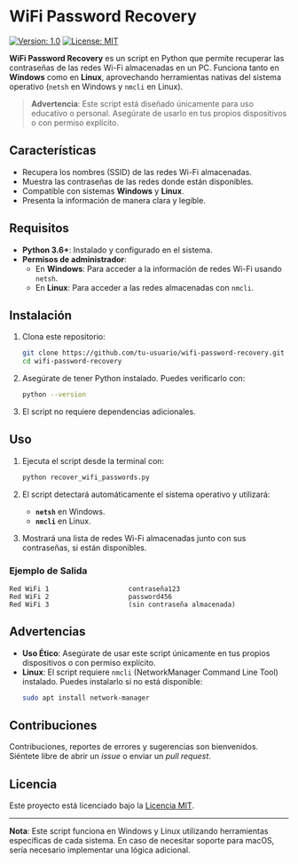 # WiFi Password Recovery

[![Version: 1.0](https://img.shields.io/badge/Version-1.0-blue.svg)](./README.md)
[![License: MIT](https://img.shields.io/badge/License-MIT-yellow.svg)](./LICENSE)

**WiFi Password Recovery** es un script en Python que permite recuperar las contraseñas de las redes Wi-Fi almacenadas en un PC. Funciona tanto en **Windows** como en **Linux**, aprovechando herramientas nativas del sistema operativo (`netsh` en Windows y `nmcli` en Linux).

> **Advertencia**: Este script está diseñado únicamente para uso educativo o personal. Asegúrate de usarlo en tus propios dispositivos o con permiso explícito.

## Características

- Recupera los nombres (SSID) de las redes Wi-Fi almacenadas.
- Muestra las contraseñas de las redes donde están disponibles.
- Compatible con sistemas **Windows** y **Linux**.
- Presenta la información de manera clara y legible.

## Requisitos

- **Python 3.6+**: Instalado y configurado en el sistema.
- **Permisos de administrador**:
  - En **Windows**: Para acceder a la información de redes Wi-Fi usando `netsh`.
  - En **Linux**: Para acceder a las redes almacenadas con `nmcli`.

## Instalación

1. Clona este repositorio:
   ```bash
   git clone https://github.com/tu-usuario/wifi-password-recovery.git
   cd wifi-password-recovery
   ```

2. Asegúrate de tener Python instalado. Puedes verificarlo con:
   ```bash
   python --version
   ```

3. El script no requiere dependencias adicionales.

## Uso

1. Ejecuta el script desde la terminal con:
   ```bash
   python recover_wifi_passwords.py
   ```

2. El script detectará automáticamente el sistema operativo y utilizará:
   - **`netsh`** en Windows.
   - **`nmcli`** en Linux.

3. Mostrará una lista de redes Wi-Fi almacenadas junto con sus contraseñas, si están disponibles.

### Ejemplo de Salida

```plaintext
Red WiFi 1                    contraseña123
Red WiFi 2                    password456
Red WiFi 3                    (sin contraseña almacenada)
```

## Advertencias

- **Uso Ético**: Asegúrate de usar este script únicamente en tus propios dispositivos o con permiso explícito.
- **Linux**: El script requiere `nmcli` (NetworkManager Command Line Tool) instalado. Puedes instalarlo si no está disponible:
   ```bash
   sudo apt install network-manager
   ```

## Contribuciones

Contribuciones, reportes de errores y sugerencias son bienvenidos. Siéntete libre de abrir un _issue_ o enviar un _pull request_.

## Licencia

Este proyecto está licenciado bajo la [Licencia MIT](./LICENSE).

---

**Nota**: Este script funciona en Windows y Linux utilizando herramientas específicas de cada sistema. En caso de necesitar soporte para macOS, sería necesario implementar una lógica adicional.
